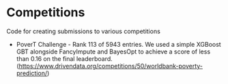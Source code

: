 # Competitions
Code for creating submissions to various competitions

* PoverT Challenge - Rank 113 of 5943 entries. We used a simple XGBoost GBT alongside FancyImpute and BayesOpt to achieve a score of less than 0.16 on the final leaderboard.
(https://www.drivendata.org/competitions/50/worldbank-poverty-prediction/)
